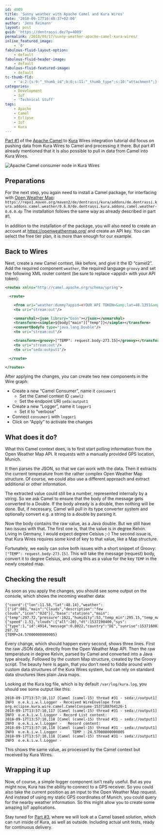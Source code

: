 ```yaml
---
id: 4009
title: 'Sunny weather with Apache Camel and Kura Wires'
date: '2018-09-17T16:48:37+02:00'
author: 'Jens Reimann'
layout: post
guid: 'https://dentrassi.de/?p=4009'
permalink: /2018/09/17/sunny-weather-apache-camel-kura-wires/
inline_featured_image:
    - '0'
fabulous-fluid-layout-option:
    - default
fabulous-fluid-header-image:
    - default
fabulous-fluid-featured-image:
    - default
tc-thumb-fld:
    - 'a:2:{s:9:"_thumb_id";b:0;s:11:"_thumb_type";s:10:"attachment";}'
categories:
    - Development
    - IoT
    - 'Technical Stuff'
tags:
    - Apache
    - Camel
    - Eclipse
    - IoT
    - Kura
---
```


[Part #1](https://dentrassi.de/2018/09/14/the-power-of-apache-camel-in-eclipse-kura/) of the [Apache Camel](https://camel.apache.org) to [Kura](https://eclipse.org/kura) Wires integration tutorial did focus on pushing data from Kura Wires to Camel and processing it there. But part #1 already mentioned that it is also possible to pull in data from Camel into Kura Wires.

<!-- more -->

![Apache Camel consumer node in Kura Wires](https://dentrassi.de/wp-content/uploads/drawing_2.png)

## Preparations

For the next step, you again need to install a Camel package, for interfacing with [Open Weather Map](https://openweathermap.org/): `https://repo1.maven.org/maven2/de/dentrassi/kura/addons/de.dentrassi.kura.addons.camel.weather/0.6.0/de.dentrassi.kura.addons.camel.weather-0.6.0.dp` The installation follows the same way as already described in part #1.

In addition to the installation of the package, you will also need to create an account at <https://openweathermap.org/> and create an API key. You can select the free tier plan, it is more than enough for our example.

## Back to Wires

Next, create a new Camel context, like before, and give it the ID “camel2”. Add the required component `weather`, the required language `groovy` and set the following XML router content (be sure to replace &lt;appid&gt; with your API token):

```xml
<routes xmlns="http://camel.apache.org/schema/spring">

  <route>

    <from uri="weather:dummy?appid=<YOUR API TOKEN>&amp;lat=48.1351&amp;lon=11.5820"/>
    <to uri="stream:out"/>

    <unmarshal><json library="Gson"></json></unmarshal>
    <transform><simple>${body["main"]["temp"]}</simple></transform>
    <convertBodyTo type="java.lang.Double"/>
    <to uri="stream:out"/>

    <transform><groovy>["TEMP": request.body-273.15]</groovy></transform>
    <to uri="stream:out"/>
    <to uri="seda:output1"/>

  </route>

</routes>
```

After applying the changes, you can create two new components in the Wire graph:

- Create a new “Camel Consumer”, name it `consumer1`
    - Set the Camel context ID `camel2`
    - Set the endpoint URI `seda:output1`
- Create a new “Logger”, name it `logger1`
    - Set it to “verbose”
- Connect `consumer1` with `logger1`
- Click on “Apply” to activate the changes

## What does it do?

What this Camel context does, is to first start polling information from the Open Weather Map API. It requests with a manually provided GPS location, Munich.

It then parses the JSON, so that we can work with the data. Then it extracts the current temperature from the rather complex Open Weather Map structure. Of course, we could also use a different approach and extract additional or other information.

The extracted value could still be a number, represented internally by a string. So we ask Camel to ensure that the body of the message gets converted to a Double. If the body already is a double, then nothing will be done. But, if necessary, Camel will pull in its type converter system and optionally convert e.g. a string to a double by parsing it.

Now the body contains the raw value, as a Java double. But we still have two issues with that. The first one is, that the value is in degree Kelvin. Living in Germany, I would expect degree Celsius ;-) The second issue is, that Kura Wires requires some kind of key to that value, like a Map structure.

Fortunately, we easily can solve both issues with a short snippet of Groovy: `["TEMP": request.body-273.15]`. This will take the message (request) body, convert it to degree Celsius, and using this as a value for the key `TEMP` in the newly created map.

## Checking the result

As soon as you apply the changes, you should see some output on the console, which shows the incoming weather data:

```
{"coord":{"lon":11.58,"lat":48.14},"weather":[{"id":801,"main":"Clouds","description":"few clouds","icon":"02d"}],"base":"stations","main":{"temp":297.72,"pressure":1021,"humidity":53,"temp_min":295.15,"temp_max":299.15},"visibility":10000,"wind":{"speed":1.5},"clouds":{"all":20},"dt":1537190400,"sys":{"type":1,"id":4914,"message":0.0022,"country":"DE","sunrise":1537160035,"sunset":1537204873},"id":2867714,"name":"Muenchen","cod":200}
297.72
{TEMP=24.57000000000005}
```

Every change, which should happen every second, shows three lines. First the raw JSON data, directly from the Open Weather Map API. Then the raw temperature in degree Kelvin, parsed by Camel and converted into a Java type already. Followed by the custom Map structure, created by the Groovy script. The beauty here is again, that you don’t need to fiddle around with custom data structures of the Kura Wires system, but can rely on standard data structures likes plain Java maps.

Looking at the Kura log file, which is by default `/var/log/kura.log`, you should see some output like this:

```
2018-09-17T13:57:10,117 [Camel (camel-15) thread #31 - seda://output1] INFO  o.e.k.i.w.l.Logger - Received WireEnvelope from org.eclipse.kura.wire.camel.CamelConsume-1537188764126-1
2018-09-17T13:57:10,117 [Camel (camel-15) thread #31 - seda://output1] INFO  o.e.k.i.w.l.Logger - Record List content:
2018-09-17T13:57:10,118 [Camel (camel-15) thread #31 - seda://output1] INFO  o.e.k.i.w.l.Logger -   Record content:
2018-09-17T13:57:10,118 [Camel (camel-15) thread #31 - seda://output1] INFO  o.e.k.i.w.l.Logger -     TEMP : 24.57000000000005
2018-09-17T13:57:10,118 [Camel (camel-15) thread #31 - seda://output1] INFO  o.e.k.i.w.l.Logger -
```

This shows the same value, as processed by the Camel context but received by Kura Wires.

## Wrapping it up

Now, of course, a simple logger component isn’t really useful. But as you might now, Kura has the ability to connect to a GPS receiver. So you could also take the current position as an input to the Open Weather Map request. And instead of using my static GPS coordinates of Munich, you could query for the nearby weather information. So this might allow you to create some amazing IoT applications.

Stay tuned for [Part #3](https://dentrassi.de/2018/09/19/apache-camel-java-dsl-eclipse-kura-wires/), where we will look at a Camel based solution, which can run inside of Kura, as well as outside. Including actual unit tests, ready for continuous delivery.
